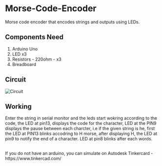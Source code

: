 # Morse-Code-Encoder
Morse code encoder that encodes strings and outputs using LEDs.


## Components Need
1. Arduino Uno
2. LED x3
3. Resistors - 220ohm - x3
4. Breadboard

## Circuit
![Circuit](https://user-images.githubusercontent.com/65500167/133460056-dbc13d0e-6b1a-43e5-9f7a-c8f41747e41b.png)

## Working
Enter the string in serial monitor and the leds start wokring according to the code, the LED at pin13, displays the code for the character, LED at the PIN9 displays the pause between each charcter, i.e if the given string is he, first the LED at PIN13 blinks accodring to H morse, after displaying H, the LED at pin9 to notify the end of a character.
LED at pin8 blinks after each words.

<br />
If you do not have an arduino, you can simulate on Autodesk Tinkercard - https://www.tinkercad.com/
